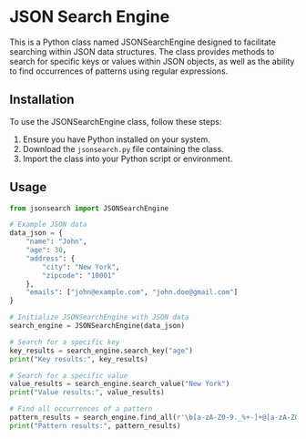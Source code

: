 # JSON Search Engine

This is a Python class named JSONSearchEngine designed to facilitate searching within JSON data structures. The class provides methods to search for specific keys or values within JSON objects, as well as the ability to find occurrences of patterns using regular expressions.

## Installation

To use the JSONSearchEngine class, follow these steps:

1. Ensure you have Python installed on your system.
2. Download the `jsonsearch.py` file containing the class.
3. Import the class into your Python script or environment.

## Usage

```python
from jsonsearch import JSONSearchEngine

# Example JSON data
data_json = {
    "name": "John",
    "age": 30,
    "address": {
        "city": "New York",
        "zipcode": "10001"
    },
    "emails": ["john@example.com", "john.doe@gmail.com"]
}

# Initialize JSONSearchEngine with JSON data
search_engine = JSONSearchEngine(data_json)

# Search for a specific key
key_results = search_engine.search_key("age")
print("Key results:", key_results)

# Search for a specific value
value_results = search_engine.search_value("New York")
print("Value results:", value_results)

# Find all occurrences of a pattern
pattern_results = search_engine.find_all(r'\b[a-zA-Z0-9._%+-]+@[a-zA-Z0-9.-]+\.[a-zA-Z]{2,}\b')
print("Pattern results:", pattern_results)
